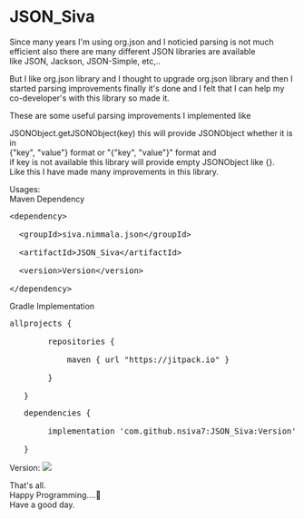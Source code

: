 # JSON_Siva

Since many years I'm using org.json and I noticied parsing is not much efficient also there are many different JSON libraries are available<br/>
like JSON, Jackson, JSON-Simple, etc,..

But I like org.json library and I thought to upgrade org.json library and then I started parsing improvements finally it's done and I felt
that I can help my co-developer's with this library so made it.

These are some useful parsing improvements I implemented like

JSONObject.getJSONObject(key) this will provide JSONObject whether it is in <br/>{"key", "value"} format or "{"key", "value"}" format and<br/>
if key is not available this library will provide empty JSONObject like {}.<br/>
Like this I have made many improvements in this library.

Usages:<br/>
Maven Dependency<br/>
<pre>
&lt;dependency&gt;<br/>
  &lt;groupId&gt;siva.nimmala.json&lt;/groupId&gt;<br/>
  &lt;artifactId&gt;JSON_Siva&lt;/artifactId&gt;<br/>
  &lt;version&gt;Version&lt;/version&gt;<br/>
&lt;/dependency&gt;
</pre>

Gradle Implementation<br/>
<pre>
allprojects {<br/>
        repositories {<br/>
            maven { url "https://jitpack.io" }<br/>
        }<br/>
   }
</pre>
<pre>
   dependencies {<br/>
        implementation 'com.github.nsiva7:JSON_Siva:Version'<br/>
   }
</pre>
   
   Version:
   [![](https://jitpack.io/v/nsiva7/JSON_Siva.svg)](https://jitpack.io/#nsiva7/JSON_Siva)


That's all.<br/>
Happy Programming....🤗<br/>
Have a good day.
